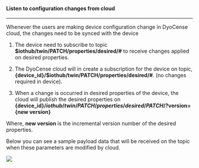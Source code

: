 #### Listen to configuration changes from cloud
---

Whenever the users are making device configuration change in DyoCense cloud, the changes
need to be synced with the device

1. The device need to subscribe to topic **$iothub/twin/PATCH/properties/desired/#** to
receive changes applied on desired properties.

1. The DyoCense cloud will in create a subscription for the device on topic,
**{device_id}/$iothub/twin/PATCH/properties/desired/#**. (no changes required in
device).

1. When a change is occurred in desired properties of the device, the cloud will publish the
desired properties on **{device_id}/$iothub/twin/PATCH/properties/desired/PATCH/?$version={new version}**

Where,
**new version** is the incremental version number of the desired properties.

Below you can see a sample payload data that will be received on the topic when these
parameters are modified by cloud.

![](/images/AllCode/listenconfig.png)

